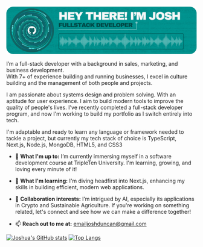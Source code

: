 ![Header](./github-header.png)

I’m a full-stack developer with a background in sales, marketing, and business development. \
With 7+ of experience building and running businesses, I excel in culture building and the management of both people and projects.

I am passionate about systems design and problem solving. With an aptitude for user experience. I aim to build modern tools to improve the quality of people's lives. 
I've recently completed a full-stack developer program, and now I'm working to build my portfolio as I switch entirely into tech.

I'm adaptable and ready to learn any language or framework needed to tackle a project, but currently my tech stack of choice is TypeScript, Next.js, Node.js, MongoDB, HTML5, and CSS3

- 🔭 **What I'm up to:** I’m currently immersing myself in a software development course at TripleTen University. I'm learning, growing, and loving every minute of it!

- 🌱 **What I'm learning:** I'm diving headfirst into Next.js, enhancing my skills in building efficient, modern web applications.

- 👯 **Collaboration interests:** I’m intrigued by AI, especially its applications in Crypto and Sustainable Agriculture. If you're working on something related, let's connect and see how we can make a difference together!

- 📫 **Reach out to me at:** [emailjoshduncan@gmail.com](mailto:emailjoshduncan@gmail.com)
  
[![Joshua's GitHub stats](https://github-readme-stats.vercel.app/api?username=jduncan017&theme=gotham&rank_icon=github&show_icons=true&line_height=28)](https://github.com/anuraghazra/github-readme-stats)
[![Top Langs](https://github-readme-stats.vercel.app/api/top-langs/?username=jduncan017&theme=gotham&layout=donut)](https://github.com/anuraghazra/github-readme-stats)
